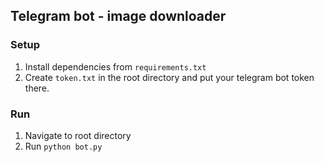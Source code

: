 ## Telegram bot - image downloader

### Setup

1. Install dependencies from `requirements.txt`
2. Create `token.txt` in the root directory and put your telegram bot token there.

### Run
1. Navigate to root directory
2. Run `python bot.py`